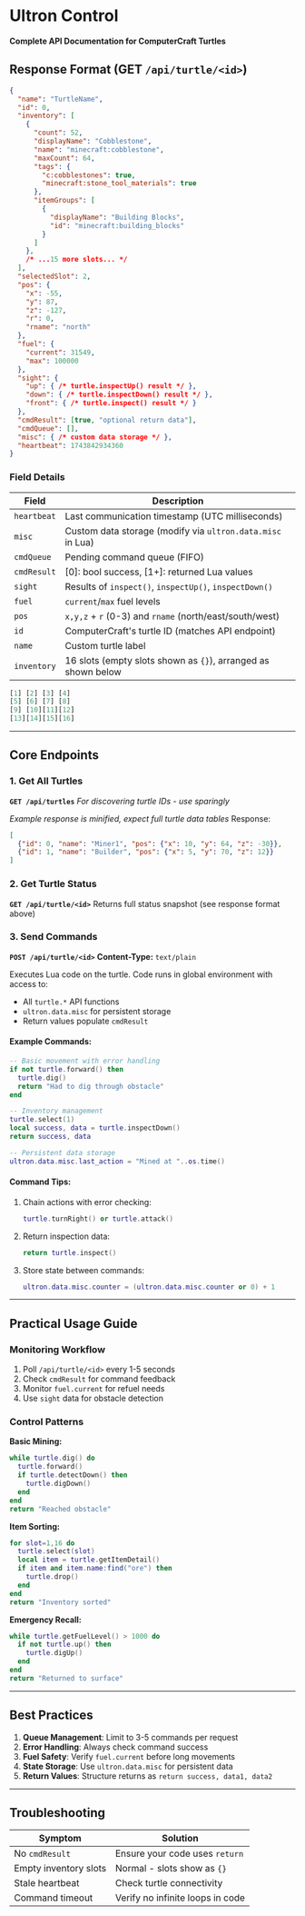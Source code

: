 # Ultron Control
**Complete API Documentation for ComputerCraft Turtles**

## Response Format (GET `/api/turtle/<id>`)
```json
{
  "name": "TurtleName",
  "id": 0,
  "inventory": [
    {
      "count": 52,
      "displayName": "Cobblestone",
      "name": "minecraft:cobblestone",
      "maxCount": 64,
      "tags": {
        "c:cobblestones": true,
        "minecraft:stone_tool_materials": true
      },
      "itemGroups": [
        {
          "displayName": "Building Blocks",
          "id": "minecraft:building_blocks"
        }
      ]
    },
    /* ...15 more slots... */
  ],
  "selectedSlot": 2,
  "pos": {
    "x": -55,
    "y": 87,
    "z": -127,
    "r": 0,
    "rname": "north"
  },
  "fuel": {
    "current": 31549,
    "max": 100000
  },
  "sight": {
    "up": { /* turtle.inspectUp() result */ },
    "down": { /* turtle.inspectDown() result */ },
    "front": { /* turtle.inspect() result */ }
  },
  "cmdResult": [true, "optional return data"],
  "cmdQueue": [],
  "misc": { /* custom data storage */ },
  "heartbeat": 1743842934360
}
```

### Field Details
| Field | Description |
|-------|-------------|
| `heartbeat` | Last communication timestamp (UTC milliseconds) |
| `misc` | Custom data storage (modify via `ultron.data.misc` in Lua) |
| `cmdQueue` | Pending command queue (FIFO) |
| `cmdResult` | [0]: bool success, [1+]: returned Lua values |
| `sight` | Results of `inspect()`, `inspectUp()`, `inspectDown()` |
| `fuel` | `current`/`max` fuel levels |
| `pos` | `x,y,z` + `r` (0-3) and `rname` (north/east/south/west) |
| `id` | ComputerCraft's turtle ID (matches API endpoint) |
| `name` | Custom turtle label |
| `inventory` | 16 slots (empty slots shown as `{}`), arranged as shown below

```m
[1] [2] [3] [4]
[5] [6] [7] [8]
[9] [10][11][12]
[13][14][15][16]
```

---

## Core Endpoints

### 1. Get All Turtles
**`GET /api/turtles`**
*For discovering turtle IDs - use sparingly*

*Example response is minified, expect full turtle data tables*
Response:
```json
[
  {"id": 0, "name": "Miner1", "pos": {"x": 10, "y": 64, "z": -30}},
  {"id": 1, "name": "Builder", "pos": {"x": 5, "y": 70, "z": 12}}
]
```

### 2. Get Turtle Status
**`GET /api/turtle/<id>`**
Returns full status snapshot (see response format above)

### 3. Send Commands
**`POST /api/turtle/<id>`**
**Content-Type:** `text/plain`

Executes Lua code on the turtle. Code runs in global environment with access to:
- All `turtle.*` API functions
- `ultron.data.misc` for persistent storage
- Return values populate `cmdResult`

#### Example Commands:
```lua
-- Basic movement with error handling
if not turtle.forward() then
  turtle.dig()
  return "Had to dig through obstacle"
end

-- Inventory management
turtle.select(1)
local success, data = turtle.inspectDown()
return success, data

-- Persistent data storage
ultron.data.misc.last_action = "Mined at "..os.time()
```

#### Command Tips:
1. Chain actions with error checking:
   ```lua
   turtle.turnRight() or turtle.attack()
   ```
2. Return inspection data:
   ```lua
   return turtle.inspect()
   ```
3. Store state between commands:
   ```lua
   ultron.data.misc.counter = (ultron.data.misc.counter or 0) + 1
   ```

---

## Practical Usage Guide

### Monitoring Workflow
1. Poll `/api/turtle/<id>` every 1-5 seconds
2. Check `cmdResult` for command feedback
3. Monitor `fuel.current` for refuel needs
4. Use `sight` data for obstacle detection

### Control Patterns
**Basic Mining:**
```lua
while turtle.dig() do
  turtle.forward()
  if turtle.detectDown() then
    turtle.digDown()
  end
end
return "Reached obstacle"
```

**Item Sorting:**
```lua
for slot=1,16 do
  turtle.select(slot)
  local item = turtle.getItemDetail()
  if item and item.name:find("ore") then
    turtle.drop()
  end
end
return "Inventory sorted"
```

**Emergency Recall:**
```lua
while turtle.getFuelLevel() > 1000 do
  if not turtle.up() then
    turtle.digUp()
  end
end
return "Returned to surface"
```

---

## Best Practices
1. **Queue Management**: Limit to 3-5 commands per request
2. **Error Handling**: Always check command success
3. **Fuel Safety**: Verify `fuel.current` before long movements
4. **State Storage**: Use `ultron.data.misc` for persistent data
5. **Return Values**: Structure returns as `return success, data1, data2`

---

## Troubleshooting
| Symptom | Solution |
|---------|----------|
| No `cmdResult` | Ensure your code uses `return` |
| Empty inventory slots | Normal - slots show as `{}` |
| Stale heartbeat | Check turtle connectivity |
| Command timeout | Verify no infinite loops in code |